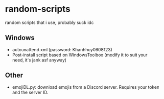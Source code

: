 # random-scripts
random scripts that i use, probably suck idc
## Windows
- autounattend.xml (password: Khanhhuy0608123)
- Post-install script based on WindowsToolbox (modify it to suit your need, it's jank asf anyway)
## Other
- emojiDL.py: download emojis from a Discord server. Requires your token and the server ID.